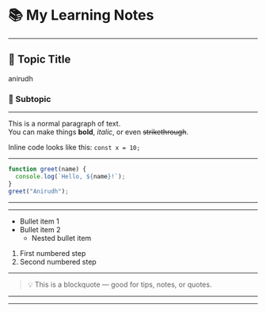 <!-- ===================== -->
<!--      MAIN HEADING     -->
<!-- ===================== -->
# 📚 My Learning Notes
<!-- '#' creates an H1 heading. Use one per document for the main title -->

---

<!-- ===================== -->
<!--     SUBHEADINGS       -->
<!-- ===================== -->
## 📌 Topic Title
<!-- '##' creates an H2 heading. Good for major sections -->
anirudh
### 🔹 Subtopic
<!-- '###' creates an H3 heading. Use for smaller subsections -->

---

<!-- ===================== -->
<!--        TEXT           -->
<!-- ===================== -->
This is a normal paragraph of text.  
You can make things **bold**, *italic*, or even ~~strikethrough~~.

Inline code looks like this: `const x = 10;`

---

<!-- ===================== -->
<!--     JS CODE BLOCK     -->
<!-- ===================== -->
```js
function greet(name) {
  console.log(`Hello, ${name}!`);
}
greet("Anirudh");
```

---

<!-- ===================== -->
<!--        IMAGE          -->
<!-- ===================== -->
<!-- ![Alt text: short description for accessibility](images/example.png) -->
<!-- Replace 'images/example.png' with your image path or URL.
     The alt text describes the image for screen readers or if the image can't load -->

---

<!-- ===================== -->
<!--       LISTS           -->
<!-- ===================== -->
- Bullet item 1
- Bullet item 2  
  - Nested bullet item

1. First numbered step
2. Second numbered step

---

<!-- ===================== -->
<!--     BLOCKQUOTE        -->
<!-- ===================== -->
> 💡 This is a blockquote — good for tips, notes, or quotes.

---

<!-- ===================== -->
<!--    HORIZONTAL LINE    -->
<!-- ===================== -->
---
<!-- Creates a horizontal rule to separate sections -->
